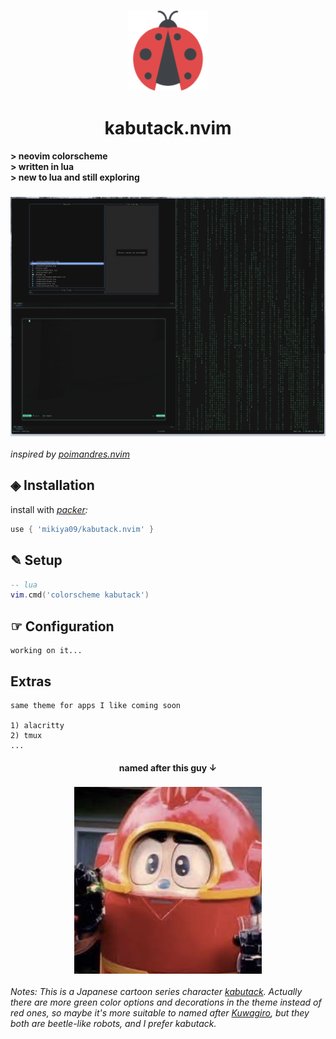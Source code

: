

<h3 align="center"><img src="./assets/ladybug.png"></h3>
<h1 align="center">kabutack.nvim</h1>

**> neovim colorscheme** <br>
**> written in lua** <br>
**> new to lua and still exploring** <br>
<h3 align="center"><img src="./assets/appearance.png" width=900></h3>

*inspired by [poimandres.nvim](https://github.com/olivercederborg/poimandres.nvim)*

## &#x25c8; Installation
install with *[packer](https://github.com/wbthomason/packer.nvim):*
```lua
use { 'mikiya09/kabutack.nvim' }
```
##  &#x270e; Setup
```lua
-- lua 
vim.cmd('colorscheme kabutack')
```
## &#x261e; Configuration
```
working on it...
```
## Extras
```
same theme for apps I like coming soon

1) alacritty 
2) tmux
...
```

<h4 align="center">named after this guy &#x2193;</h4>
<h3 align="center"><img src="./assets/kabutack.png" width=300></h3>

*Notes:
This is a Japanese cartoon series character [kabutack](https://metalheroes.fandom.com/wiki/Kabutack). 
Actually there are more green color options and decorations in the theme instead of red ones, 
so maybe it's more suitable to named after [Kuwagiro](https://metalheroes.fandom.com/wiki/Kuwagiro),
but they both are beetle-like robots, and I prefer kabutack.*

